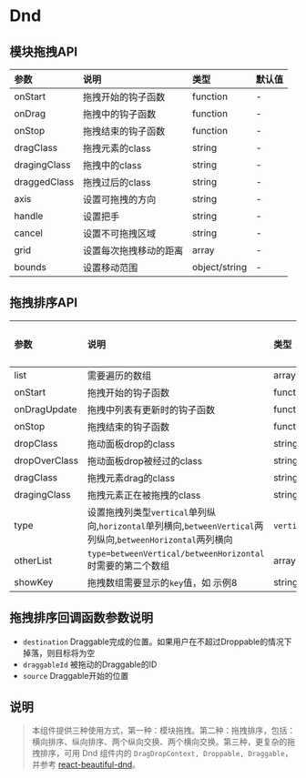 # Dnd


## 模块拖拽API

|参数|说明|类型|默认值|
|:---|:-----|:----|:------|
|onStart|拖拽开始的钩子函数|function|-|
|onDrag|拖拽中的钩子函数|function|-|
|onStop|拖拽结束的钩子函数|function|-|
|dragClass|拖拽元素的class|string|-|
|dragingClass|拖拽中的class|string|-|
|draggedClass|拖拽过后的class|string|-|
|axis|设置可拖拽的方向|string|-|
|handle|设置把手|string|-|
|cancel|设置不可拖拽区域|string|-|
|grid|设置每次拖拽移动的距离|array|-|
|bounds|设置移动范围|object/string|-|

## 拖拽排序API

|参数|说明|类型|默认值|
|:---|:-----|:----|:------|
|list|需要遍历的数组|array|[]|
|onStart|拖拽开始的钩子函数|function|-|
|onDragUpdate|拖拽中列表有更新时的钩子函数|function|-|
|onStop|拖拽结束的钩子函数|function|-|
|dropClass|拖动面板drop的class|string|-|
|dropOverClass|拖动面板drop被经过的class|string|-|
|dragClass|拖拽元素drag的class|string|-|
|dragingClass|拖拽元素正在被拖拽的class|string|-|
|type|设置拖拽列类型`vertical`单列纵向,`horizontal`单列横向,`betweenVertical`两列纵向,`betweenHorizontal`两列横向|`vertical`/`horizontal`/`betweenVertical`/`betweenHorizontal`|-|
|otherList|`type=betweenVertical/betweenHorizontal`时需要的第二个数组|array|[]|
|showKey|拖拽数组需要显示的`key`值，如 示例8|string|-|


## 拖拽排序回调函数参数说明

- `destination` Draggable完成的位置。如果用户在不超过Droppable的情况下掉落，则目标将为空
- `draggableId` 被拖动的Draggable的ID
- `source`  Draggable开始的位置




## 说明

> 本组件提供三种使用方式，第一种：模块拖拽。第二种：拖拽排序，包括：横向排序、纵向排序、两个纵向交换、两个横向交换。第三种，更复杂的拖拽排序，可用 Dnd 组件内的 `DragDropContext, Droppable, Draggable`，并参考 [react-beautiful-dnd](https://github.com/atlassian/react-beautiful-dnd)。
